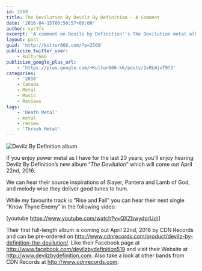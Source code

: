 ```yaml
---
id: 2569
title: The Devilution By Devilz By Definition - A Comment
date: '2016-04-15T00:50:57+00:00'
author: syr3fx
excerpt: 'A comment on Devilz by Definition''s The Devilution metal album.'
layout: post
guid: 'http://kultur666.com/?p=2569'
publicize_twitter_user:
    - kultur666
publicize_google_plus_url:
    - 'https://plus.google.com/+Kultur666-k6/posts/1xRLWjvT9f3'
categories:
    - '2016'
    - Canada
    - Metal
    - Music
    - Reviews
tags:
    - 'Death Metal'
    - metal
    - review
    - 'Thrash Metal'
---
```


![Devilz By Definition album](http://localhost:8080/wp-content/uploads/2016/04/devilz-by-definition-album.jpg)

If you enjoy power metal as I have for the last 20 years, you’ll enjoy hearing Devilz By Definition’s new album “*The Devilution*” which will come out April 22nd, 2016.

We can hear their source inspirations of Slayer, Pantera and Lamb of God, and melody wise they deliver good tunes to hum.

While my favourite track is “Rise and Fall” you can hear their next single “Know Thyne Enemy” in the following video.

\[youtube https://www.youtube.com/watch?v=QXZbwydprUo\]

Their first full-length album is coming out April 22nd, 2016 by CDN Records and can be pre-ordered on <http://www.cdnrecords.com/product/devilz-by-definition-the-devilution/>. Like their Facebook page at <http://www.facebook.com/devilzbydefinition519> and visit their Website at <http://www.devilzbydefinition.com>. Also take a look at other bands from CDN Records at <http://www.cdnrecords.com>.